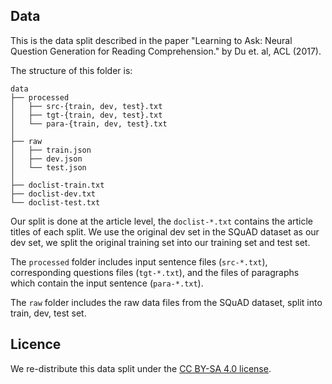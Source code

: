 ## Data

This is the data split described in the paper "Learning to Ask: Neural Question Generation for Reading Comprehension." by Du et. al, ACL (2017).

The structure of this folder is:

    data
    ├── processed
    │   ├── src-{train, dev, test}.txt
    │   ├── tgt-{train, dev, test}.txt
    │   └── para-{train, dev, test}.txt
    │  
    ├── raw
    │   ├── train.json
    │   ├── dev.json
    │   └── test.json
    │
    ├── doclist-train.txt
    ├── doclist-dev.txt
    └── doclist-test.txt
   

Our split is done at the article level, the `doclist-*.txt` contains the article titles of each split. We use the original dev set in the SQuAD dataset as our dev set, we split the original training set into our training set and test set.

The `processed` folder includes input sentence files (`src-*.txt`), corresponding questions files (`tgt-*.txt`), and the files of paragraphs which contain the input sentence (`para-*.txt`).

The `raw` folder includes the raw data files from the SQuAD dataset, split into train, dev, test set.


## Licence

We re-distribute this data split under the [CC BY-SA 4.0 license](https://creativecommons.org/licenses/by-sa/4.0/legalcode).
